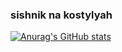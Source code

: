 ### sishnik na kostylyah
[![Anurag's GitHub stats](https://github-readme-stats.vercel.app/api?username=svpra)](https://github.com/anuraghazra/github-readme-stats)
